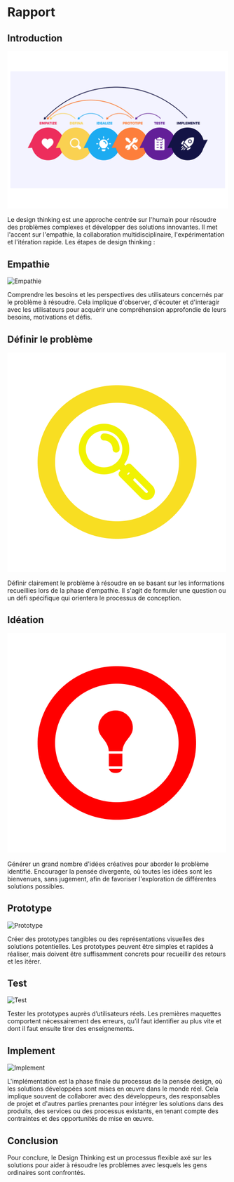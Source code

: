 # Rapport

## Introduction
![Exposé design thinking](./images/exposé-design-thinking.png)

Le design thinking est une approche centrée sur l'humain pour résoudre des problèmes complexes et développer des solutions innovantes. Il met l'accent sur l'empathie, la collaboration multidisciplinaire, l'expérimentation et l'itération rapide.
Les étapes de design thinking : 


## Empathie
![Empathie](./images/Empathie.png)

Comprendre les besoins et les perspectives des utilisateurs concernés par le problème à résoudre. Cela implique d'observer, d'écouter et d'interagir avec les utilisateurs pour acquérir une compréhension approfondie de leurs besoins, motivations et défis.

## Définir le problème
![Définir le problème](./images/Définir-le-problème.png)

Définir clairement le problème à résoudre en se basant sur les informations recueillies lors de la phase d'empathie. Il s'agit de formuler une question ou un défi spécifique qui orientera le processus de conception.

## Idéation
![Idéation](./images/Idéation.png)

Générer un grand nombre d'idées créatives pour aborder le problème identifié. Encourager la pensée divergente, où toutes les idées sont les bienvenues, sans jugement, afin de favoriser l'exploration de différentes solutions possibles.

## Prototype
![Prototype](./images/Prototype.png)

Créer des prototypes tangibles ou des représentations visuelles des solutions potentielles. Les prototypes peuvent être simples et rapides à réaliser, mais doivent être suffisamment concrets pour recueillir des retours et les itérer.

## Test
![Test](./images/Test.png)

Tester les prototypes auprès d’utilisateurs réels. Les premières maquettes comportent nécessairement des erreurs, qu’il faut identifier au plus vite et dont il faut ensuite tirer des enseignements.

## Implement
![Implement](./images/Implement.png)

L'implémentation est la phase finale du processus de la pensée design, où les solutions développées sont mises en œuvre dans le monde réel. Cela implique souvent de collaborer avec des développeurs, des responsables de projet et d'autres parties prenantes pour intégrer les solutions dans des produits, des services ou des processus existants, en tenant compte des contraintes et des opportunités de mise en œuvre.

## Conclusion
Pour conclure, le Design Thinking est un processus flexible axé sur les solutions pour aider à résoudre les problèmes avec lesquels les gens ordinaires sont confrontés.